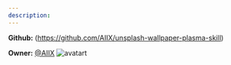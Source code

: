 ```yaml
---
description: 
---
```



**Github:** (https://github.com/AIIX/unsplash-wallpaper-plasma-skill)

**Owner:** [@AIIX](https://github.com/AIIX) ![avatart](https://avatars3.githubusercontent.com/u/19663666?v=4)

